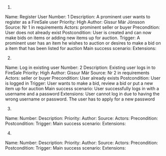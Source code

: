1. 
Name: Register User
Number: 1
Description: A prominent user wants to register as a FireSale user
Priority: High
Author: Gissur Már Jónsson
Source: Nr 1 in requirements
Actors: prominent seller or buyer
Precondition: User does not already exist 
Postcondition: User is created and can now make bids on items or adding new items up for auction.
Trigger: A prominent user has an item he wishes to auction or desires to make a bid on a item that has been listed for auction
Main success scenario:
Extensions:

2. 
Name: Log in existing user
Number: 2
Description: Existing user logs in to FireSale
Priority: High
Author: Gissur Már
Source: Nr 2 in requirements
Actors: seller or buyer
Precondition: User already exists 
Postcondition: User is logged in
Trigger: User wants to make a bid, review a bid or put a new item up for auction
Main success scenario: User successfully logs in with a username and a password
Extensions: User cannot log in due to having the wrong username or password. The user has to apply for a new password

3. 
Name:
Number:
Description:
Priority:
Author:
Source:
Actors:
Precondition:
Postcondition: 
Trigger:
Main success scenario:
Extensions:

4. 
Name:
Number:
Description:
Priority:
Author:
Source:
Actors:
Precondition:
Postcondition: 
Trigger:
Main success scenario:
Extensions:
